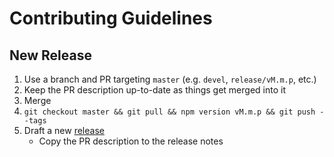 # Contributing Guidelines

## New Release

1. Use a branch and PR targeting `master` (e.g. `devel`, `release/vM.m.p`, etc.)
1. Keep the PR description up-to-date as things get merged into it
1. Merge
1. `git checkout master && git pull && npm version vM.m.p && git push --tags`
1. Draft a new [release](https://github.com/iterative/cml/releases)
   - Copy the PR description to the release notes

